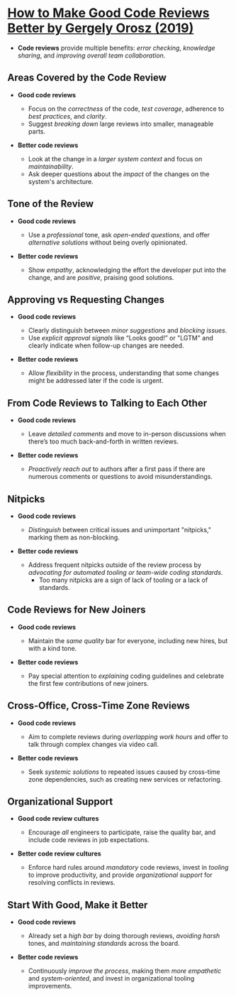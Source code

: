 # [How to Make Good Code Reviews Better by Gergely Orosz (2019)](https://stackoverflow.blog/2019/09/30/how-to-make-good-code-reviews-better/?ref=blog.pragmaticengineer.com)

- **Code reviews** provide multiple benefits: _error checking_, _knowledge sharing_, and _improving overall team collaboration_.

## Areas Covered by the Code Review

- **Good code reviews**

  - Focus on the _correctness_ of the code, _test coverage_, adherence to _best practices_, and _clarity_.
  - Suggest _breaking down_ large reviews into smaller, manageable parts.

- **Better code reviews**

  - Look at the change in a _larger system context_ and focus on _maintainability_.
  - Ask deeper questions about the _impact_ of the changes on the system's architecture.

## Tone of the Review

- **Good code reviews**

  - Use a _professional_ tone, ask _open-ended questions_, and offer _alternative solutions_ without being overly opinionated.

- **Better code reviews**

  - Show _empathy_, acknowledging the effort the developer put into the change, and are _positive_, praising good solutions.

## Approving vs Requesting Changes

- **Good code reviews**

  - Clearly distinguish between _minor suggestions_ and _blocking issues_.
  - Use _explicit approval signals_ like “Looks good!” or "LGTM" and clearly indicate when follow-up changes are needed.

- **Better code reviews**

  - Allow _flexibility_ in the process, understanding that some changes might be addressed later if the code is urgent.

## From Code Reviews to Talking to Each Other

- **Good code reviews**

  - Leave _detailed comments_ and move to in-person discussions when there’s too much back-and-forth in written reviews.

- **Better code reviews**

  - _Proactively reach out_ to authors after a first pass if there are numerous comments or questions to avoid misunderstandings.

## Nitpicks

- **Good code reviews**

  - _Distinguish_ between critical issues and unimportant "nitpicks," marking them as non-blocking.

- **Better code reviews**

  - Address frequent nitpicks outside of the review process by _advocating for automated tooling or team-wide coding standards_.
    - Too many nitpicks are a sign of lack of tooling or a lack of standards.

## Code Reviews for New Joiners

- **Good code reviews**

  - Maintain the _same quality_ bar for everyone, including new hires, but with a kind tone.

- **Better code reviews**

  - Pay special attention to _explaining_ coding guidelines and celebrate the first few contributions of new joiners.

## Cross-Office, Cross-Time Zone Reviews

- **Good code reviews**

  - Aim to complete reviews during _overlapping work hours_ and offer to talk through complex changes via video call.

- **Better code reviews**

  - Seek _systemic solutions_ to repeated issues caused by cross-time zone dependencies, such as creating new services or refactoring.

## Organizational Support

- **Good code review cultures**

  - Encourage _all_ engineers to participate, raise the quality bar, and include code reviews in job expectations.

- **Better code review cultures**

  - Enforce hard rules around _mandatory_ code reviews, invest in _tooling_ to improve productivity, and provide _organizational support_ for resolving conflicts in reviews.

## Start With Good, Make it Better

- **Good code reviews**

  - Already set a _high bar_ by doing thorough reviews, _avoiding harsh_ tones, and _maintaining standards_ across the board.

- **Better code reviews**

  - Continuously _improve the process_, making them _more empathetic_ and _system-oriented_, and invest in organizational tooling improvements.

